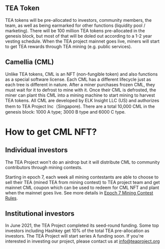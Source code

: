 ## TEA Token

TEA tokens will be pre-allocated to investors, community members, the team, as well as being earmarked for other functions (liquidity pool / marketing). There will be 100 million TEA tokens pre-allocated in the genesis block, but most of that will be doled out according to a 1-2 year vesting schedule. When the TEA project mainnet goes live, miners will start to get TEA rewards through TEA mining (e.g. public services). 

## Camellia (CML)

Unlike TEA tokens, CML is an NFT (non-fungible token) and also functions as a special software license. Each CML has a different lifecycle just as each tree is different in nature. After a miner purchases frozen CML, they must wait for it to defrost to mine with it. Once their CML is defrosted, the miner can plant this CML into a mining machine to start mining to harvest TEA tokens. All CML are developed by ELK Insight LLC (US) and authorizes them to TEA Project Inc（Singapore). There are a total 10,000 CML in the genesis block: 1000 A type; 3000 B type and 6000 C type. 

# How to get CML NFT?

## Individual investors

The TEA Project won't do an airdrop but it will distribute CML to community contributors through mining contests. 

Starting in epoch 7, each week all mining contestants are able to choose to sell their TEA (mined TEA from mining contest) to TEA project team and get mainnet CML coupon which can be used to redeem for CML NFT and plant when the mainnet goes live. See more details in [Epoch 7 Mining Contest Rules](https://github.com/tearust/teaproject/wiki/Epoch-7).

## Institutional investors

In June 2021, the TEA Project completed its seed-round funding. Some top investors including Hashkey get 10% of the total TEA pre-allocation as investors. The TEA Project will start series A funding soon. If you're interested in investing our project, please contact us at info@teaproject.org
